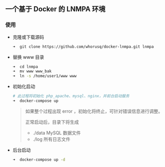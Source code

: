 一个基于 Docker 的 LNMPA 环境
---

### 使用

- 克隆或下载源码

	```bash
	➜  git clone https://github.com/whorusq/docker-lnmpa.git lnmpa
	```

- 替换 www 目录

	```bash
	➜  cd lnmpa 
	➜  mv www www_bak
	➜  ln -s /home/user1/www www
	```

- 初始化启动

	```bash
	# 此过程将初始化 php_apache、mysql、nginx，并前台启动服务
	➜  docker-compose up
	```

	> 如果整个过程出现 error ，初始化将终止，可针对错误信息进行调整。
	>
	> 正常启动后，目录下将生成 
	>
	> - ./data MySQL 数据文件 
	> - ./log 所有日志文件

- 后台启动

	```bash
	➜  docker-compose up -d
	```